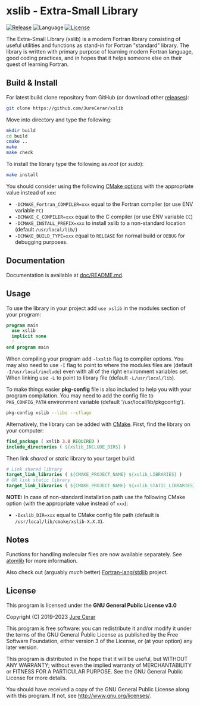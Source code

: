 # xslib - Extra-Small Library

[![Release](https://img.shields.io/github/release/JureCerar/xslib.svg?label=Release&color=blue)](https://github.com/JureCerar/xslib/releases)
![Language](https://img.shields.io/badge/Language-Fortran,_C-brightgreen.svg)
[![License](https://img.shields.io/badge/License-GNU_GPL_v3.0-red.svg)](https://www.gnu.org/licenses/gpl-3.0.html)

The Extra-Small Library (xslib) is a modern Fortran library consisting of useful utilities and functions as stand-in for Fortran "standard" library. The library is written with primary purpose of learning modern Fortran language, good coding practices, and in hopes that it helps someone else on their quest of learning Fortran.

## Build & Install

For latest build clone repository from GitHub (or download other [releases](https://github.com/JureCerar/xslib/releases)):

```bash
git clone https://github.com/JureCerar/xslib
```

Move into directory and type the following:

```bash
mkdir build
cd build
cmake ..
make
make check
```

To install the library type the following as _root_ (or _sudo_):

```bash
make install
```

You should consider using the following [CMake options](https://cmake.org/cmake/help/v3.6/manual/cmake.1.html) with the appropriate value instead of `xxx`:
- `-DCMAKE_Fortran_COMPILER=xxx` equal to the Fortran compiler (or use ENV variable `FC`)
- `-DCMAKE_C_COMPILER=xxx` equal to the C compiler (or use ENV variable `CC`)
- `-DCMAKE_INSTALL_PREFIX=xxx` to install xslib to a non-standard location (default `/usr/local/lib/`)  
- `-DCMAKE_BUILD_TYPE=xxx` equal to `RELEASE` for normal build or `DEBUG` for debugging purposes.

## Documentation

Documentation is available at [doc/README.md](doc/README.md).  

## Usage

To use the library in your project add `use xslib` in the modules section of your program:

```fortran
program main
  use xslib
  implicit none
  ! ...
end program main
```

When compiling your program add `-lxslib` flag to compiler options. You may also need to use `-I` flag to point to where the modules files are (default `-I/usr/local/include`) even with all of the right environment variables set. When linking use `-L` to point to library file (default `-L/usr/local/lib`).

To make things easier __pkg-config__ file is also included to help you with your program compilation. You may need to add the config file to `PKG_CONFIG_PATH` environment variable (default '/usr/local/lib/pkgconfig').

```bash
pkg-config xslib --libs --cflags
```

Alternatively, the library can be added with [CMake](https://cmake.org/). First, find the library on your computer:

```cmake
find_package ( xslib 3.0 REQUIRED )
include_directories ( ${xslib_INCLUDE_DIRS} )
```

Then link _shared_ or _static_ library to your target build:

```cmake
# Link shared library
target_link_libraries ( ${CMAKE_PROJECT_NAME} ${xslib_LIBRARIES} )
# OR link static library
target_link_libraries ( ${CMAKE_PROJECT_NAME} ${xslib_STATIC_LIBRARIES} )
```

__NOTE:__ In case of non-standard installation path use the following CMake option (with the appropriate value instead of `xxx`):
- `-Dxslib_DIR=xxx` equal to CMake config file path (default is `/usr/local/lib/cmake/xslib-X.X.X`).

## Notes

Functions for handling molecular files are now available separately. See [atomlib](https://github.com/JureCerar/atomlib) for more information.

Also check out (arguably _much_ better) [Fortran-lang/stdlib](https://github.com/fortran-lang/stdlib) project.

## License

This program is licensed under the __GNU General Public License v3.0__

Copyright (C) 2019-2023 [Jure Cerar](https://github.com/JureCerar)

This program is free software: you can redistribute it and/or modify it under the terms of the GNU General Public License as published by the Free Software Foundation, either version 3 of the License, or (at your option) any later version.

This program is distributed in the hope that it will be useful, but WITHOUT ANY WARRANTY; without even the implied warranty of MERCHANTABILITY or FITNESS FOR A PARTICULAR PURPOSE. See the GNU General Public License for more details.

You should have received a copy of the GNU General Public License along with this program. If not, see http://www.gnu.org/licenses/.
